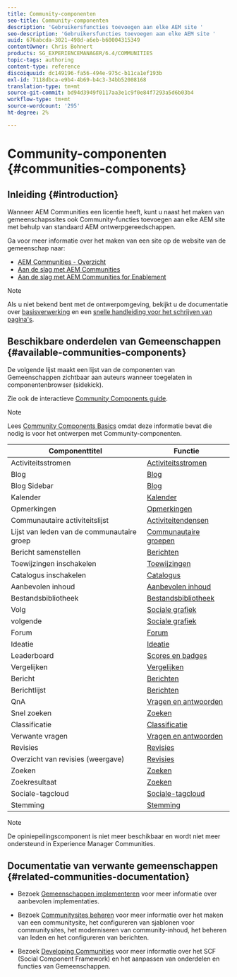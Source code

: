 ```yaml
---
title: Community-componenten
seo-title: Community-componenten
description: 'Gebruikersfuncties toevoegen aan elke AEM site '
seo-description: 'Gebruikersfuncties toevoegen aan elke AEM site '
uuid: 676abcda-3021-498d-a6eb-b60004315349
contentOwner: Chris Bohnert
products: SG_EXPERIENCEMANAGER/6.4/COMMUNITIES
topic-tags: authoring
content-type: reference
discoiquuid: dc149196-fa56-494e-975c-b11ca1ef193b
exl-id: 7118dbca-e9b4-4b69-b4c3-34bb52008168
translation-type: tm+mt
source-git-commit: bd94d3949f0117aa3e1c9f0e84f7293a5d6b03b4
workflow-type: tm+mt
source-wordcount: '295'
ht-degree: 2%

---
```


# Community-componenten {#communities-components}

## Inleiding {#introduction}

Wanneer AEM Communities een licentie heeft, kunt u naast het maken van gemeenschapssites ook Community-functies toevoegen aan elke AEM site met behulp van standaard AEM ontwerpgereedschappen.

Ga voor meer informatie over het maken van een site op de website van de gemeenschap naar:

* [AEM Communities - Overzicht](overview.md)
* [Aan de slag met AEM Communities](getting-started.md)
* [Aan de slag met AEM Communities for Enablement](getting-started-enablement.md)

>[!NOTE]
>
>Als u niet bekend bent met de ontwerpomgeving, bekijkt u de documentatie over [basisverwerking](../../help/sites-authoring/basic-handling.md) en een [snelle handleiding voor het schrijven van pagina&#39;s](../../help/sites-authoring/qg-page-authoring.md).

## Beschikbare onderdelen van Gemeenschappen {#available-communities-components}

De volgende lijst maakt een lijst van de componenten van Gemeenschappen zichtbaar aan auteurs wanneer toegelaten in componentenbrowser (sidekick).

Zie ook de interactieve [Community Components guide](components-guide.md).

>[!NOTE]
>
>Lees [Community Components Basics](basics.md) omdat deze informatie bevat die nodig is voor het ontwerpen met Community-componenten.

| **Componenttitel** | **Functie** |
|---|---|
| Activiteitsstromen | [Activiteitsstromen](activities.md) |
| Blog | [Blog](blog-feature.md) |
| Blog Sidebar | [Blog](blog-feature.md) |
| Kalender | [Kalender](calendar.md) |
| Opmerkingen | [Opmerkingen](comments.md) |
| Communautaire activiteitslijst | [Activiteitendensen](trends.md) |
| Lijst van leden van de communautaire groep | [Communautaire groepen](creating-groups.md) |
| Bericht samenstellen | [Berichten](configure-messaging.md) |
| Toewijzingen inschakelen | [Toewijzingen](assignments.md) |
| Catalogus inschakelen | [Catalogus](catalog.md) |
| Aanbevolen inhoud | [Aanbevolen inhoud](featured.md) |
| Bestandsbibliotheek | [Bestandsbibliotheek](file-library.md) |
| Volg | [Sociale grafiek](socialgraph.md) |
| volgende | [Sociale grafiek](socialgraph.md) |
| Forum | [Forum](forum.md) |
| Ideatie | [Ideatie](ideation-feature.md) |
| Leaderboard | [Scores en badges](enabling-leaderboard.md) |
| Vergelijken | [Vergelijken](liking.md) |
| Bericht | [Berichten](configure-messaging.md) |
| Berichtlijst | [Berichten](configure-messaging.md) |
| QnA | [Vragen en antwoorden](working-with-qna.md) |
| Snel zoeken | [Zoeken](search.md) |
| Classificatie | [Classificatie](rating.md) |
| Verwante vragen | [Vragen en antwoorden](working-with-qna.md) |
| Revisies | [Revisies](reviews.md) |
| Overzicht van revisies (weergave) | [Revisies](reviews.md) |
| Zoeken | [Zoeken](search.md) |
| Zoekresultaat | [Zoeken](search.md) |
| Sociale-tagcloud | [Sociale-tagcloud](tagcloud.md) |
| Stemming | [Stemming](voting.md) |

>[!NOTE]
>
>De opiniepeilingscomponent is niet meer beschikbaar en wordt niet meer ondersteund in Experience Manager Communities.

## Documentatie van verwante gemeenschappen {#related-communities-documentation}

* Bezoek [Gemeenschappen implementeren](deploy-communities.md) voor meer informatie over aanbevolen implementaties.

* Bezoek [Communitysites beheren](administer-landing.md) voor meer informatie over het maken van een communitysite, het configureren van sjablonen voor communitysites, het moderniseren van community-inhoud, het beheren van leden en het configureren van berichten.

* Bezoek [Developing Communities](communities.md) voor meer informatie over het SCF (Social Component Framework) en het aanpassen van onderdelen en functies van Gemeenschappen.
